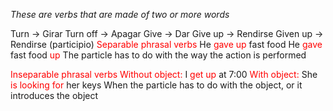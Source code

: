 *These are verbs that are made of two or more words*

Turn → Girar
Turn off → Apagar
Give → Dar
Give up → Rendirse
Given up → Rendirse (participio)
<span style="color:#ff0000">Separable phrasal verbs</span>
He <span style="color:#ff0000">gave up</span> fast food
He <span style="color:#ff0000">gave</span> fast food <span style="color:#ff0000">up</span>
    The particle has to do with the way the action is performed

<span style="color:#ff0000">Inseparable phrasal verbs</span>
<span style="color:#ff0000">Without object:</span> I <span style="color:#ff0000">get up</span> at 7:00
<span style="color:#ff0000">With object:</span> She <span style="color:#ff0000">is looking for</span> her keys
    When the particle has to do with the object, or it introduces the object